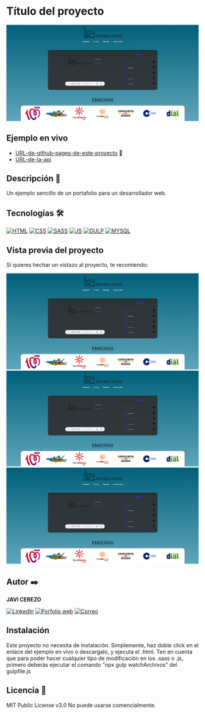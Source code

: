 # Título del proyecto
![Captura del proyecto](https://raw.githubusercontent.com/javicerezo/maquetacion-radio/master/src/assets/img/radio.png)

## Ejemplo en vivo
- [URL-de-github-pages-de-este-proyecto](URL-de-github-pages-de-este-proyecto) 🚀
- [URL-de-la-api](URL-de-la-api)

## Descripción 📑
Un ejemplo sencillo de un portafolio para un desarrollador web.

## Tecnologías 🛠
<!-- Iconos sacados de y https://github.com/alexandresanlim/Badges4-README.md-Profile -->
[![HTML](https://img.shields.io/badge/HTML5-E34F26?style=for-the-badge&logo=html5&logoColor=white)](https://es.wikipedia.org/wiki/HTML5)
[![CSS](https://img.shields.io/badge/CSS3-1572B6?style=for-the-badge&logo=css3&logoColor=white)](https://es.wikipedia.org/wiki/CSS)
[![SASS](https://img.shields.io/badge/Sass-CC6699?style=for-the-badge&logo=sass&logoColor=white)](https://es.wikipedia.org/wiki/Sass)
[![JS](https://img.shields.io/badge/JavaScript-F7DF1E?style=for-the-badge&logo=javascript&logoColor=black)](https://es.wikipedia.org/wiki/JavaScript)
[![GULP](https://img.shields.io/badge/Gulp-CF4647?style=for-the-badge&logo=gulp&logoColor=white)](https://es.wikipedia.org/wiki/Gulp)
[![MYSQL](https://img.shields.io/badge/MySQL-005C84?style=for-the-badge&logo=mysql&logoColor=white)](https://es.wikipedia.org/wiki/MySQL)

## Vista previa del proyecto
Si quieres hechar un vistazo al proyecto, te recomiendo:

![Captura del proyecto](https://raw.githubusercontent.com/javicerezo/maquetacion-radio/master/src/assets/img/radio.png)
![Captura del proyecto](https://raw.githubusercontent.com/javicerezo/maquetacion-radio/master/src/assets/img/radio.png)
![Captura del proyecto](https://raw.githubusercontent.com/javicerezo/maquetacion-radio/master/src/assets/img/radio.png)

## Autor ✒️
**JAVI CEREZO**

[![LinkedIn](https://img.shields.io/badge/LinkedIn-0077B5?style=for-the-badge&logo=linkedin&logoColor=white)](https://www.linkedin.com/in/javicerezo/)
[![Porfolio web](https://img.shields.io/badge/website-000000?style=for-the-badge&logo=About.me&logoColor=white)](https://javicerezo.netlify.app/)
[![Correo](https://img.shields.io/badge/Gmail-D14836?style=for-the-badge&logo=gmail&logoColor=white)](<mailto:jc.webmob@gmail.com>)

## Instalación 
Este proyecto no necesita de instalación. Simplemente, haz doble click en el enlace del ejemplo en vivo o descargalo, y ejecuta el .html.
Ten en cuenta que para poder hacer cualquier tipo de modificación en los .sass o .js, primero deberás ejecutar el comando "npx gulp watchArchivos" del gulpfile.js
  
## Licencia 📄
MIT Public License v3.0
No puede usarse comencialmente.